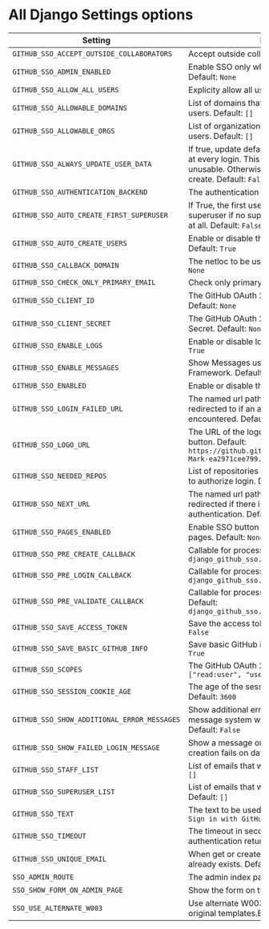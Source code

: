 # All Django Settings options

| Setting                                     | Description                                                                                                                                                                     |
|---------------------------------------------|---------------------------------------------------------------------------------------------------------------------------------------------------------------------------------|
| `GITHUB_SSO_ACCEPT_OUTSIDE_COLLABORATORS`   | Accept outside collaborators. Default: `False`                                                                                                                                  |
| `GITHUB_SSO_ADMIN_ENABLED`                  | Enable SSO only when allowed on Admin pages. Default: `None`                                                                                                                    |
| `GITHUB_SSO_ALLOW_ALL_USERS`                | Explicity allow all users. Default: `False`                                                                                                                                     |
| `GITHUB_SSO_ALLOWABLE_DOMAINS`              | List of domains that will be allowed to create users. Default: `[]`                                                                                                             |
| `GITHUB_SSO_ALLOWABLE_ORGS`                 | List of organizations that will be allowed to create users. Default: `[]`                                                                                                       |
| `GITHUB_SSO_ALWAYS_UPDATE_USER_DATA`        | If true, update default user info from GitHub data at every login. This will also make their password unusable. Otherwise, all of this happens only on create. Default: `False` |
| `GITHUB_SSO_AUTHENTICATION_BACKEND`         | The authentication backend to use.  Default: `None`                                                                                                                             |
| `GITHUB_SSO_AUTO_CREATE_FIRST_SUPERUSER`    | If True, the first user that logs in will be created as superuser if no superuser exists in the database at all. Default: `False`                                               |
| `GITHUB_SSO_AUTO_CREATE_USERS`              | Enable or disable the auto-create users feature. Default: `True`                                                                                                                |
| `GITHUB_SSO_CALLBACK_DOMAIN`                | The netloc to be used on Callback URI. Default: `None`                                                                                                                          |
| `GITHUB_SSO_CHECK_ONLY_PRIMARY_EMAIL`       | Check only primary email. Default: `False`                                                                                                                                      |
| `GITHUB_SSO_CLIENT_ID`                      | The GitHub OAuth 2.0 Web Application Client ID. Default: `None`                                                                                                                 |
| `GITHUB_SSO_CLIENT_SECRET`                  | The GitHub OAuth 2.0 Web Application Client Secret. Default: `None`                                                                                                             |
| `GITHUB_SSO_ENABLE_LOGS`                    | Enable or disable logging for the plugin. Default: `True`                                                                                                                       |
| `GITHUB_SSO_ENABLE_MESSAGES`                | Show Messages using Django Messages Framework. Default: `True`                                                                                                                  |
| `GITHUB_SSO_ENABLED`                        | Enable or disable the plugin. Default: `True`                                                                                                                                   |
| `GITHUB_SSO_LOGIN_FAILED_URL`               | The named url path that the user will be redirected to if an authentication error is encountered. Default: `admin:index`                                                        |
| `GITHUB_SSO_LOGO_URL`                       | The URL of the logo to be used on the login button. Default: `https://github.githubassets.com/assets/GitHub-Mark-ea2971cee799.png`                                              |
| `GITHUB_SSO_NEEDED_REPOS`                   | List of repositories the user needs to be member to authorize login. Default: `[]`                                                                                              |
| `GITHUB_SSO_NEXT_URL`                       | The named url path that the user will be redirected if there is no next url after successful authentication. Default: `admin:index`                                             |
| `GITHUB_SSO_PAGES_ENABLED`                  | Enable SSO button injection on non-admin pages. Default: `None`                                                                                                                 |
| `GITHUB_SSO_PRE_CREATE_CALLBACK`            | Callable for processing pre-create logic. Default: `django_github_sso.hooks.pre_create_user`                                                                                    |
| `GITHUB_SSO_PRE_LOGIN_CALLBACK`             | Callable for processing pre-login logic. Default: `django_github_sso.hooks.pre_login_user`                                                                                      |
| `GITHUB_SSO_PRE_VALIDATE_CALLBACK`          | Callable for processing pre-validate logic. Default: `django_github_sso.hooks.pre_validate_user`                                                                                |
| `GITHUB_SSO_SAVE_ACCESS_TOKEN`              | Save the access token in the session. Default: `False`                                                                                                                          |
| `GITHUB_SSO_SAVE_BASIC_GITHUB_INFO`         | Save basic GitHub info in the database. Default: `True`                                                                                                                         |
| `GITHUB_SSO_SCOPES`                         | The GitHub OAuth 2.0 Scopes. Default: `["read:user", "user:email", "read:org"]`                                                                                                 |
| `GITHUB_SSO_SESSION_COOKIE_AGE`             | The age of the session cookie in seconds. Default: `3600`                                                                                                                       |
| `GITHUB_SSO_SHOW_ADDITIONAL_ERROR_MESSAGES` | Show additional error messages in django message system when authentication fails. Default: `False`                                                                             |
| `GITHUB_SSO_SHOW_FAILED_LOGIN_MESSAGE`      | Show a message on browser when the user creation fails on database. Default: `False                                                                                             |
| `GITHUB_SSO_STAFF_LIST`                     | List of emails that will be created as staff. Default: `[]`                                                                                                                     |
| `GITHUB_SSO_SUPERUSER_LIST`                 | List of emails that will be created as superuser. Default: `[]`                                                                                                                 |
| `GITHUB_SSO_TEXT`                           | The text to be used on the login button. Default: `Sign in with GitHub`                                                                                                         |
| `GITHUB_SSO_TIMEOUT`                        | The timeout in seconds for the GitHub SSO authentication returns info, in minutes. Default: `10`                                                                                |
| `GITHUB_SSO_UNIQUE_EMAIL`                   | When get or create a new user, check if the email already exists. Default: `False`                                                                                              |
| `SSO_ADMIN_ROUTE`                           | The admin index page route. Default: `admin:index`                                                                                                                              |
| `SSO_SHOW_FORM_ON_ADMIN_PAGE`               | Show the form on the admin page. Default: `True`                                                                                                                                |
| `SSO_USE_ALTERNATE_W003`                    | Use alternate W003 warning. You need to silence original templates.E003 warning. Default: `False`                                                                               |
